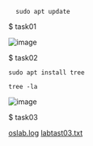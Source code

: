  
  
      sudo apt update


$ task01

![image](https://user-images.githubusercontent.com/123717138/215019390-d4fa49a4-565f-435c-8757-f9b3949b2ec1.png)

$ task02
  
    sudo apt install tree
  
    tree -la

![image](https://user-images.githubusercontent.com/123717138/215018609-be245086-5925-4273-bede-5e523ab1eb42.png)

$ task03

[oslab.log](https://github.com/k214771AliMehdi/OsLabSpr23/files/10613753/oslab.log)
[labtast03.txt](https://github.com/k214771AliMehdi/OsLabSpr23/files/10613754/labtast03.txt)
